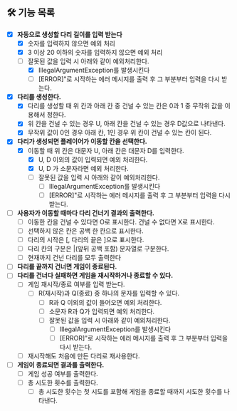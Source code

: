 ## 🛠 기능 목록

- [x] **자동으로 생성할 다리 길이를 입력 받는다**
  - [x] 숫자를 입력하지 않으면 예외 처리
  - [x] 3 이상 20 이하의 숫자를 입력하지 않으면 예외 처리
  - [ ] 잘못된 값을 입력 시 아래와 같이 예외처리한다.
    - [x] IllegalArgumentException를 발생시킨다
    - [ ] [ERROR]"로 시작하는 에러 메시지를 출력 후 그 부분부터 입력을 다시 받는다.
- [x] **다리를 생성한다.**
  - [x] 다리를 생성할 때 위 칸과 아래 칸 중 건널 수 있는 칸은 0과 1 중 무작위 값을 이용해서 정한다.
  - [x] 위 칸을 건널 수 있는 경우 U, 아래 칸을 건널 수 있는 경우 D값으로 나타낸다.
  - [x] 무작위 값이 0인 경우 아래 칸, 1인 경우 위 칸이 건널 수 있는 칸이 된다.
- [x] **다리가 생성되면 플레이어가 이동할 칸을 선택한다.**
  - [x] 이동할 때 위 칸은 대문자 U, 아래 칸은 대문자 D를 입력한다.
    - [x] U, D 이외의 값이 입력되면 예외 처리한다.
    - [x] U, D 가 소문자라면 예외 처리한다.
    - [ ] 잘못된 값을 입력 시 아래와 같이 예외처리한다.
      - [ ] IllegalArgumentException를 발생시킨다
      - [ ] [ERROR]"로 시작하는 에러 메시지를 출력 후 그 부분부터 입력을 다시 받는다.
- [ ] **사용자가 이동할 때마다 다리 건너기 결과의 출력한다.**
  - [ ] 이동한 칸을 건널 수 있다면 O로 표시한다. 건널 수 없다면 X로 표시한다.
  - [ ] 선택하지 않은 칸은 공백 한 칸으로 표시한다.
  - [ ] 다리의 시작은 [, 다리의 끝은 ]으로 표시한다.
  - [ ] 다리 칸의 구분은 |(앞뒤 공백 포함) 문자열로 구분한다.
  - [ ] 현재까지 건넌 다리를 모두 출력한다
- [ ] **다리를 끝까지 건너면 게임이 종료된다.**
- [ ] **다리를 건너다 실패하면 게임을 재시작하거나 종료할 수 있다.**
  - [ ] 게임 재시작/종료 여부를 입력 받는다.
    - [ ] R(재시작)과 Q(종료) 중 하나의 문자를 입력할 수 있다.
      - [ ] R과 Q 이외의 값이 들어오면 예외 처리한다.
      - [ ] 소문자 R과 Q가 입력되면 예외 처리한다.
      - [ ] 잘못된 값을 입력 시 아래와 같이 예외처리한다.
        - [ ] IllegalArgumentException를 발생시킨다
        - [ ] [ERROR]"로 시작하는 에러 메시지를 출력 후 그 부분부터 입력을 다시 받는다.
  - [ ] 재시작해도 처음에 만든 다리로 재사용한다.
- [ ] **게임이 종료되면 결과를 출력한다.**
  - [ ] 게임 성공 여부를 출력한다.
  - [ ] 총 시도한 횟수를 출력한다.
    - [ ] 총 시도한 횟수는 첫 시도를 포함해 게임을 종료할 때까지 시도한 횟수를 나타낸다.
